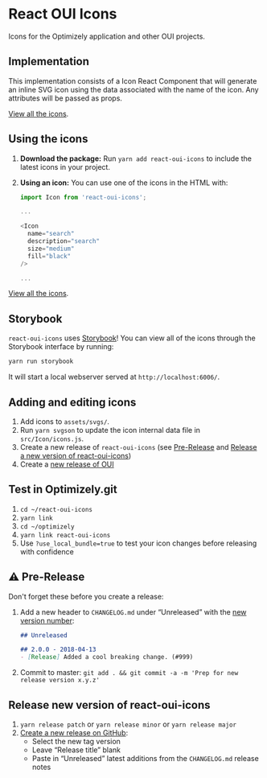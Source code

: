 # React OUI Icons

Icons for the Optimizely application and other OUI projects.

## Implementation

This implementation consists of a Icon React Component that will generate an inline SVG icon using the data associated with the name of the icon. Any attributes will be passed as props.

[View all the icons](https://github.com/optimizely/react-oui-icons).

## Using the icons

1. **Download the package:** Run `yarn add react-oui-icons` to include the latest icons in your project.

2. **Using an icon:** You can use one of the icons in the HTML with:

    ```javascript
    import Icon from 'react-oui-icons';

    ...

    <Icon
      name="search"
      description="search"
      size="medium"
      fill="black"
    />

    ...
    ```

[View all the icons](http://optimizely.github.io/oui/storybook/?knob-href=http%3A%2F%2Fgoogle.com&knob-defaultValue=some%20default%20value&knob-direction=up&knob-default=Link&knob-reverse=Link%20Reverse&knob-color=black&knob-dark=Link%20Dark&knob-max=50&knob-type=text&knob-bad-news=Link%20Bad%20News&knob-isDropdown=true&knob-maxLength=250&knob-muted=Link%20Muted&knob-children=Link&knob-size=medium&knob-style=default&knob-min=10&knob-placeholder=just%20a%20placeholder&knob-Label=&selectedKind=Icons&selectedStory=all%20icons&full=0&addons=1&stories=1&panelRight=1&addonPanel=storybook%2Factions%2Factions-panel).

## Storybook
`react-oui-icons` uses [Storybook](https://storybook.js.org/)! You can view all of the icons through the Storybook interface by running:

```sh
yarn run storybook
```

It will start a local webserver served at `http://localhost:6006/`.

## Adding and editing icons

1. Add icons to `assets/svgs/`.
2. Run `yarn svgson` to update the icon internal data file in `src/Icon/icons.js`.
3. Create a new release of `react-oui-icons` (see [Pre-Release](https://github.com/optimizely/react-oui-icons#warning-pre-release) and [Release a new version of react-oui-icons](https://github.com/optimizely/react-oui-icons#release-new-version-of-react-oui-icons))
4. Create a [new release of OUI](https://github.com/optimizely/oui/blob/devel/CONTRIBUTING.md)

## Test in Optimizely.git

1. `cd ~/react-oui-icons`
2. `yarn link`
3. `cd ~/optimizely`
4. `yarn link react-oui-icons`
5. Use `?use_local_bundle=true` to test your icon changes before releasing with confidence

## :warning: Pre-Release

Don't forget these before you create a release:

1. Add a new header to `CHANGELOG.md` under “Unreleased” with the [new version number](https://medium.com/design-optimizely/how-to-version-your-ui-library-1c7a1b7ee23a):

    ```md
    ## Unreleased

    ## 2.0.0 - 2018-04-13
    - [Release] Added a cool breaking change. (#999)
    ```
2. Commit to master: `git add . && git commit -a -m 'Prep for new release version x.y.z'`

## Release new version of react-oui-icons

1. `yarn release patch` or `yarn release minor` or `yarn release major`
2. [Create a new release on GitHub](https://github.com/optimizely/react-oui-icons/releases/new):
    * Select the new tag version
    * Leave “Release title” blank
    * Paste in “Unreleased” latest additions from the `CHANGELOG.md` release notes
